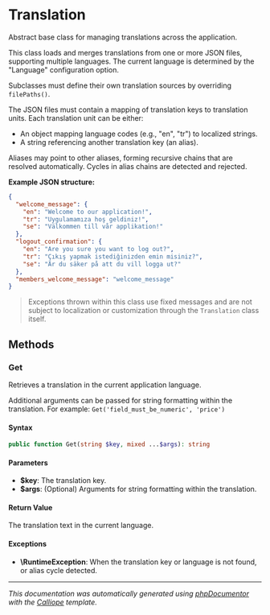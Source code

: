 # Translation

Abstract base class for managing translations across the application.

This class loads and merges translations from one or more JSON files,
supporting multiple languages. The current language is determined by
the "Language" configuration option.

Subclasses must define their own translation sources by overriding
`filePaths()`.

The JSON files must contain a mapping of translation keys to translation
units. Each translation unit can be either:

- An object mapping language codes (e.g., "en", "tr") to localized strings.
- A string referencing another translation key (an alias).

Aliases may point to other aliases, forming recursive chains that are
resolved automatically. Cycles in alias chains are detected and rejected.

**Example JSON structure:**
```json
{
  "welcome_message": {
    "en": "Welcome to our application!",
    "tr": "Uygulamamıza hoş geldiniz!",
    "se": "Välkommen till vår applikation!"
  },
  "logout_confirmation": {
    "en": "Are you sure you want to log out?",
    "tr": "Çıkış yapmak istediğinizden emin misiniz?",
    "se": "Är du säker på att du vill logga ut?"
  },
  "members_welcome_message": "welcome_message"
}
```

> Exceptions thrown within this class use fixed messages and are not subject
to localization or customization through the `Translation` class itself.

## Methods

### Get

Retrieves a translation in the current application language.

Additional arguments can be passed for string formatting within the
translation. For example: `Get('field_must_be_numeric', 'price')`

#### Syntax

```php
public function Get(string $key, mixed ...$args): string
```

#### Parameters

- **$key**: The translation key.
- **$args**: (Optional) Arguments for string formatting within the translation.

#### Return Value

The translation text in the current language.

#### Exceptions

- **\RuntimeException**: When the translation key or language is not found, or alias cycle detected.

---

*This documentation was automatically generated using [phpDocumentor](http://www.phpdoc.org/) with the [Calliope](https://github.com/DaphneWebFramework/Calliope) template.*
